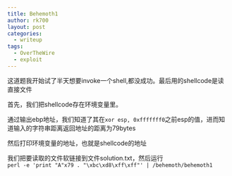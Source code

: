 ```yaml
---
title: Behemoth1
author: rk700
layout: post
categories:
  - writeup
tags:
  - OverTheWire
  - exploit
---
```

这道题我开始试了半天想要invoke一个shell,都没成功。最后用的shellcode是读直接文件

首先，我们把shellcode存在环境变量里。

通过输出ebp地址，我们知道了其在`xor esp, 0xfffffff0`之前esp的值，进而知道输入的字符串距离返回地址的距离为79bytes

然后打印环境变量的地址，也就是shellcode的地址

我们把要读取的文件软链接到文件solution.txt，然后运行  
`perl -e 'print "A"x79 . "\xbc\xd8\xff\xff"' | /behemoth/behemoth1`  